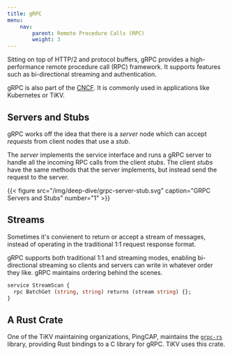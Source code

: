 ```yaml
---
title: gRPC
menu:
    nav:
        parent: Remote Procedure Calls (RPC)
        weight: 3
---
```


Sitting on top of HTTP/2 and protocol buffers, gRPC provides a high-performance
remote procedure call (RPC) framework. It supports features such as
bi-directional streaming and authentication.

gRPC is also part of the [CNCF](https://www.cncf.io/projects/). It is commonly
used in applications like Kubernetes or TiKV.

## Servers and Stubs

gRPC works off the idea that there is a *server* node which can accept
*requests* from client nodes that use a *stub*.

The *server* implements the service interface and runs a gRPC server to handle
all the incoming RPC calls from the client *stubs*. The client *stubs* have the
same methods that the server implements, but instead send the
request to the server.

{{< figure
    src="/img/deep-dive/grpc-server-stub.svg"
    caption="GRPC Servers and Stubs"
    number="1" >}}

## Streams

Sometimes it's convienent to return or accept a stream of messages, instead of
operating in the traditional 1:1 request response format.

gRPC supports both traditional 1:1 and streaming modes, enabling bi-directional
streaming so clients and servers can write in whatever order they like. gRPC
maintains ordering behind the scenes.

```protobuf
service StreamScan {
  rpc BatchGet (string, string) returns (stream string) {};
}
```

## A Rust Crate

One of the TiKV maintaining organizations, PingCAP, maintains the
[`grpc-rs`](https://github.com/pingcap/grpc-rs) library, providing Rust bindings
to a C library for gRPC. TiKV uses this crate.

